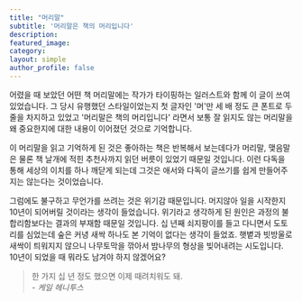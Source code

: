 ```yaml
---
title: "머리말"
subtitle: '머리말은 책의 머리입니다'
description:
featured_image:
category:
layout: simple
author_profile: false
---
```

어렸을 때 보았던 어떤 책 머리말에는 작가가 타이핑하는 일러스트와 함께 이 글이 쓰여있었습니다. 그 당시 유행했던 스타일이었는지 첫 글자인 '머'만 세 배 정도 큰 폰트로 두 줄을 차지하고 있었고 '머리말은 책의 머리입니다' 라면서 보통 잘 읽지도 않는 머리말을 왜 중요한지에 대한 내용이 이어졌던 것으로 기억합니다.



이 머리말을 읽고 기억하게 된 것은 좋아하는 책은 반복해서 보는데다가 머리말, 맺음말은 물론 책 날개에 적힌 추천사까지 읽던 버릇이 있었기 때문일 것입니다. 이런 다독을 통해 세상의 이치를 하나 깨닫게 되는데 그것은 애서와 다독이 글쓰기를 쉽게 만들어주지는 않는다는 것이었습니다.



그럼에도 불구하고 무언가를 쓰려는 것은 위기감 때문입니다. 머지않아 일을 시작한지 10년이 되어버릴 것이라는 생각이 들었습니다. 위기라고 생각하게 된 원인은 과정의 불합리함보다는 결과의 부재함 때문일 것입니다. 십 년째 쇠지팡이를 들고 다니면서 도토리를 심었는데 숲은 커녕 새싹 하나도 본 기억이 없다는 생각이 들었죠. 햇볕과 빗방울로 새싹이 틔워지지 않으니 나무토막을 깎아서 밤나무의 형상을 빚어내려는 시도입니다. 10년이 되었을 때 뭐라도 남겨야 하지 않겠어요?

> 한 가지 십 년 정도 했으면 이제 때려치워도 돼.<br>
> <cite> - 케일 헤니투스</cite>
